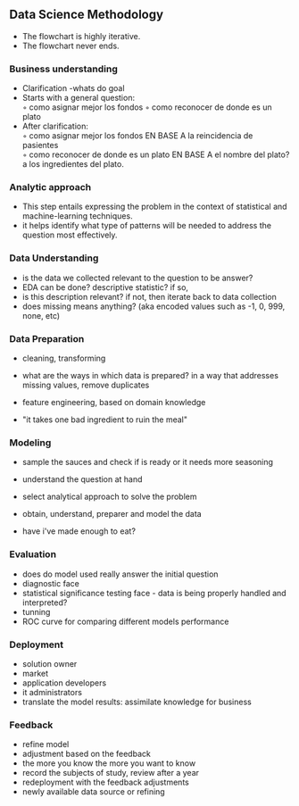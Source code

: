 ## **Data Science Methodology**

* The flowchart is highly iterative.
* The flowchart never ends.

### Business understanding
* Clarification -whats do goal
* Starts with a general question:		
	◦ como asignar mejor los fondos
	◦ como reconocer de donde es un plato
* After clarification: 		
	◦ como asignar mejor los fondos EN BASE A la reincidencia de pasientes 	 
	◦ como reconocer de donde es un plato EN BASE A el nombre del plato? a los ingredientes del plato.

### Analytic approach

* This step entails expressing the problem in the context of statistical and machine-learning techniques.
* it helps identify what type of patterns will be needed to address the question most effectively.

### Data Understanding


* is the data we collected relevant to the question to be answer? 
* EDA can be done? descriptive statistic? if so, 
* is this description relevant? if not, then iterate back to data collection
* does missing means anything? (aka encoded values such as -1, 0, 999, none, etc)


### Data Preparation


* cleaning, transforming
* what are the ways in which data is prepared? in a way that addresses missing values, remove duplicates
* feature engineering, based on domain knowledge

* "it takes one bad ingredient to ruin the meal"

### Modeling


* sample the sauces and check if is ready or it needs more seasoning

* understand the question at hand
* select analytical approach to solve the problem
* obtain, understand, preparer and model the data

* have i've made enough to eat?


### Evaluation

* does do model used really answer the initial question
* diagnostic face
* statistical significance testing face - data is being properly handled and interpreted?
* tunning
* ROC curve for comparing different models performance


### Deployment

* solution owner
* market
* application developers
* it administrators
* translate the model results: assimilate knowledge for business


### Feedback

* refine model
* adjustment based on the feedback
* the more you know the more you want to know
* record the subjects of study, review after a year
* redeployment with the feedback adjustments
* newly available data source or refining 

